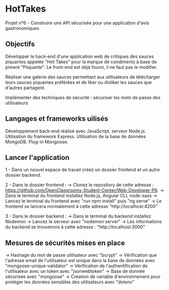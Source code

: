 # HotTakes

Projet n°6 - Construire une API sécurisée pour une application d'avis gastronomiques

## Objectifs

Développer le back-end d'une application web de critiques des sauces piquantes appelée "Hot Takes" pour la marque de condiments à base de piment "Piiquante". Le front-end est déjà fourni, il ne faut pas le modifier.

Réaliser une galerie des sauces permettant aux utilisateurs de télécharger leurs sauces piquantes préférées et de liker ou disliker les sauces que d'autres partagent.

Implémenter des techniques de sécurité : sécuriser les mots de passe des utilisateurs

## Langages et frameworks uilisés 

Développement back-end réalisé avec JavaScript, serveur Node.js. Utilisation du framework Express. Utilisation de la base de données MongoDB. Plug-in Mongoose.

## Lancer l'application

1 - Dans un nouvel espace de travail créez un dossier frontend et un autre dossier backend.

2 - Dans le dossier frontend :
-> Clonez le repository de cette adresse : https://github.com/OpenClassrooms-Student-Center/Web-Developer-P6.
-> Dans le terminal du frontend installez Node.js, Angular CLI, node-sass
-> Lancez le terminal du frontend avec "run npm install" puis "ng serve"
-> Le frontend se lancera normalement à cette adresse "http://localhost:4200"

3 - Dans le dossier backend :
-> Dans le terminal du backend installez Nodemon
-> Lancez le serveur avec "nodemon server"
-> Les informations du backend se trouverons à cette adresse : "http://localhost:3000"

## Mesures de sécurités mises en place

-> Hashage du mot de passe utilisateur avec "bcrypt"
-> Vérification que l'adresse email de l'utilisateur est unique dans la base de données avec "mongoose-unique-validator"
-> Vérification de l'authentification de l'utilisateur avec un token avec "jsonwebtoken"
-> Base de donnée sécurisée avec "mongoose"
-> Création de variable d'environnement pour protéger les données sensibles des utilisateurs avec "dotenv"